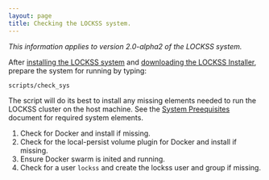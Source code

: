 ```yaml
---
layout: page
title: Checking the LOCKSS system.
---
```


*This information applies to version 2.0-alpha2 of the LOCKSS system.*

After [installing the LOCKSS system](projects/lockss/lockss.github.io/administrators/manual/2.0-alpha2/installing) and [downloading the LOCKSS Installer](installing/lockss-installer), prepare  the system for running by typing:

    scripts/check_sys

The script will do its best to install any missing elements needed to run the LOCKSS cluster on the host machine. 
See the  [System Preequisites](system-pre-requisites) document for required system elements.

 1. Check for  Docker and install if missing.
 1. Check for the local-persist volume plugin for Docker and install if missing.
 1. Ensure Docker swarm is inited and running.
 1. Check for a user `lockss` and create the lockss user and group if missing.
